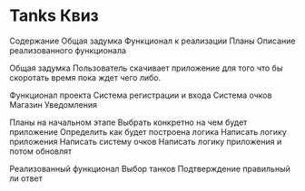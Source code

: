 # Tanks Квиз 
Содержание
Общая задумка
Функционал к реализации
Планы
Описание реализованного функционала

Общая задумка
Пользователь скачивает приложение для того что бы скоротать время пока ждет чего либо.

Функционал проекта
Система регистрации и входа
Система очков
Магазин
Уведомления

Планы на начальном этапе
Выбрать конкретно на чем будет приложение
Определить как будет построена логика
Написать логику приложения
Написать систему очков
Написать логику приложения и потом обновлят

Реализованный функционал
Выбор танков
Подтверждение правильный ли ответ
